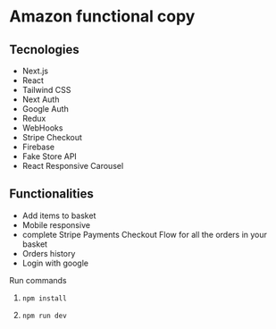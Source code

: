 # Amazon functional copy

## Tecnologies

- Next.js
- React
- Tailwind CSS
- Next Auth
- Google Auth
- Redux
- WebHooks
- Stripe Checkout
- Firebase
- Fake Store API
- React Responsive Carousel

## Functionalities

- Add items to basket
- Mobile responsive
- complete Stripe Payments Checkout Flow for all the orders in your basket
- Orders history
- Login with google

Run commands

1) ```npm install```


2) ```npm run dev```


